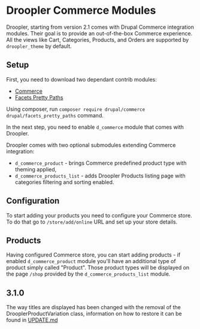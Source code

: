 # Droopler Commerce Modules
Droopler, starting from version 2.1 comes with Drupal Commerce integration modules.
Their goal is to provide an out-of-the-box Commerce experience.
All the views like Cart, Categories, Products, and Orders are supported by `droopler_theme` by default.

## Setup
First, you need to download two dependant contrib modules:

 * [Commerce](https://www.drupal.org/project/commerce)
 * [Facets Pretty Paths](https://www.drupal.org/project/facets_pretty_paths)

Using composer, run `composer require drupal/commerce drupal/facets_pretty_paths` command.

In the next step, you need to enable `d_commerce` module that comes with Droopler.

Droopler comes with two optional submodules extending Commerce integration:
* `d_commerce_product` - brings Commerce predefined product type with theming applied,
* `d_commerce_products_list` - adds Droopler Products listing page with categories filtering and sorting enabled.

## Configuration
To start adding your products you need to configure your Commerce store.
To do that go to `/store/add/online` URL and set up your store details.

## Products
Having configured Commerce store, you can start adding products - if enabled `d_commerce_product` module
you'll have an additional type of product simply called "Product". Those product types will be displayed on the page `/shop`
provided by the `d_commerce_products_list` module.

## 3.1.0
The way titles are displayed has been changed with the removal of the DrooplerProductVariation class,
information on how to restore it can be found in [UPDATE.md](../../../../../../UPDATE.md)
